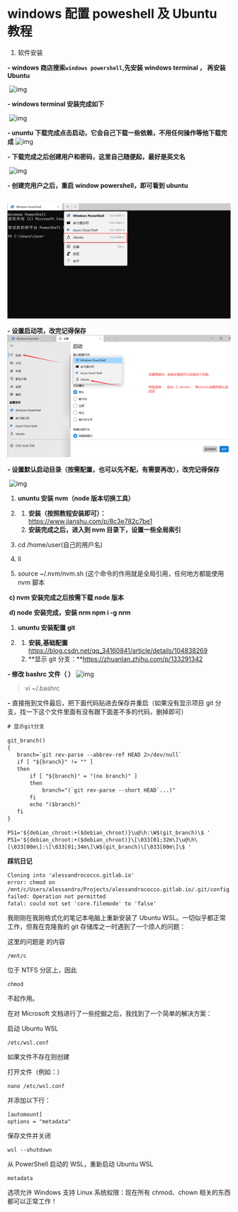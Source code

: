 # **windows 配置 poweshell 及 Ubuntu 教程**

1. 软件安装

**- windows 商店搜索`windows powershell`,先安装 windows terminal ， 再安装 Ubuntu**

​ ![img](https://docimg5.docs.qq.com/image/FcPfk2cEuSO9HV8DsItyiA?w=1436&h=683)

**- windows terminal 安装完成如下**

​ ![img](https://docimg2.docs.qq.com/image/EPeoDaCvdz0BJwnswOKB-g?w=1202&h=776)

**- ununtu 下载完成点击启动，它会自己下载一些依赖，不用任何操作等他下载完成** ![img](https://docimg3.docs.qq.com/image/HwSGYLBx_ZJuieQWwJgC7A?w=1450&h=767)

**- 下载完成之后创建用户和密码，这里自己随便起，最好是英文名**

​ ![img](https://docimg5.docs.qq.com/image/uLvYQoUHuS64E9yoyB6jEA?w=1446&h=724)

**- 创建完用户之后，重启 window powershell，即可看到 ubuntu**

​ ![img](https://raw.githubusercontent.com/JuntengMa/image/master/Im9CeCOivMkBIr72cRz-yA)

**- 设置启动项，改完记得保存** ![img](https://raw.githubusercontent.com/JuntengMa/image/master/Wh-DT1Xi5IBBlr09J1cEDQ)

**- 设置默认启动目录（按需配置，也可以先不配，有需要再改），改完记得保存**

​ ![img](https://docimg8.docs.qq.com/image/YO70PFsYyW-YYzMU9EJuWg?w=1694&h=927)

1. **ununtu 安装 nvm（node 版本切换工具）**

2. 1. **安装（按照教程安装即可）：** https://www.jianshu.com/p/8c3e782c7be1
   2. **安装完成之后，进入到 nvm 目录下，设置一些全局索引**

3. cd /home/user(自己的用户名)
4. ll
5. source ~/.nvm/nvm.sh (这个命令的作用就是全局引用，任何地方都能使用 nvm 脚本

​ **c) nvm 安装完成之后按需下载 node 版本**

​ **d) node 安装完成，安装 nrm npm i -g nrm**

1. **ununtu 安装配置 git**

2. 1. **安装,基础配置** https://blog.csdn.net/qq_34160841/article/details/104838269
   2. **显示 git 分支：**https://zhuanlan.zhihu.com/p/133291342

**- 修改 bashrc 文件（ ）** ![img](https://raw.githubusercontent.com/tengyuanOasis/image/master/pLuScGYX10Za2kKyP3Lm4w)

> vi ~/.bashrc

**-** 直接拖到文件最后，把下面代码贴进去保存并重启（如果没有显示项目 git 分支，找一下这个文件里面有没有跟下面差不多的代码，删掉即可）

```shell
# 显示git分支

git_branch()
{
   branch=`git rev-parse --abbrev-ref HEAD 2>/dev/null`
   if [ "${branch}" != "" ]
   then
       if [ "${branch}" = "(no branch)" ]
       then
           branch="(`git rev-parse --short HEAD`...)"
       fi
       echo "($branch)"
   fi
}

PS1='${debian_chroot:+($debian_chroot)}\u@\h:\W$(git_branch)\$ '
PS1='${debian_chroot:+($debian_chroot)}\[\033[01;32m\]\u@\h\[\033[00m\]:\[\033[01;34m\]\W$(git_branch)\[\033[00m\]\$ '
```

**踩坑日记**

```
Cloning into 'alessandrococco.gitlab.io'
error: chmod on /mnt/c/Users/alessandro/Projects/alessandrococco.gitlab.io/.git/config.lock failed: Operation not permitted
fatal: could not set 'core.filemode' to 'false'
```

我刚刚在我刚格式化的笔记本电脑上重新安装了 Ubuntu WSL。一切似乎都正常工作，但我在克隆我的 git 存储库之一时遇到了一个烦人的问题：

这里的问题是 的内容

```
/mnt/c
```

位于 NTFS 分区上，因此

```
chmod
```

不起作用。

在对 Microsoft 文档进行了一些挖掘之后，我找到了一个简单的解决方案：

启动 Ubuntu WSL

```
/etc/wsl.conf
```

如果文件不存在则创建

打开文件（例如：）

```
nano /etc/wsl.conf
```

并添加以下行：

```
[automount]
options = "metadata"
```

保存文件并关闭

```
wsl --shutdown
```

从 PowerShell 启动的 WSL，重新启动 Ubuntu WSL

```
metadata
```

选项允许 Windows 支持 Linux 系统权限：现在所有 chmod、chown 相关的东西都可以正常工作！
